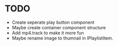 # TODO

- Create seperate play button component
- Maybe create container component structure
- Add mp4.track to make it more fun
- Maybe rename image to thumnail in IPlaylistItem.